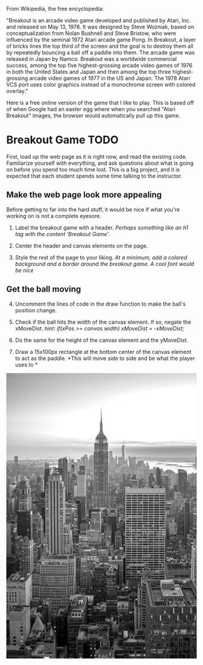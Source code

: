 From Wikipedia, the free encyclopedia:

"Breakout is an arcade video game developed and published by Atari, Inc. and released on May 13, 1976. It was designed by Steve Wozniak, based on conceptualization from Nolan Bushnell and Steve Bristow, who were influenced by the seminal 1972 Atari arcade game Pong. In Breakout, a layer of bricks lines the top third of the screen and the goal is to destroy them all by repeatedly bouncing a ball off a paddle into them. The arcade game was released in Japan by Namco. Breakout was a worldwide commercial success, among the top five highest-grossing arcade video games of 1976 in both the United States and Japan and then among the top three highest-grossing arcade video games of 1977 in the US and Japan. The 1978 Atari VCS port uses color graphics instead of a monochrome screen with colored overlay."

<a src=https://elgoog.im/breakout/>Here</a> is a free online version of the game that I like to play. This is based off of when
Google had an easter egg where when you searched "Atari Breakout" images, the browser would
automatically pull up this game.

# Breakout Game TODO

First, load up the web page as it is right now, and read the existing code. 
Familiarize yourself with everything, and ask questions about what is going on 
before you spend too much time lost. This is a big project, and it is expected
that each student spends some time talking to the instructor.

## Make the web page look more appealing

Before getting to far into the hard stuff, it would be nice if what you're
working on is not a complete eyesore. 

1. Label the breakout game with a header. 
*Perhaps something like an h1 tag with the content 'Breakout Game'.*

2. Center the header and canvas elements on the page. 

3. Style the rest of the page to your liking.
*At a minimum, add a colored background and a border around the breakout game. A cool font would be nice*

## Get the ball moving

4. Uncomment the lines of code in the draw function to make the ball's position change.

5. Check if the ball hits the width of the canvas element. If so, negate the xMoveDist.
*hint: if(xPos >= canvas.width) xMoveDist = -xMoveDist;*

6. Do the same for the height of the canvas element and the yMoveDist.

7. Draw a 15x100px rectangle at the bottom center of the canvas element to act as the paddle.
*This will move side to side and be what the player uses to *
<img src=./graygeto.jpg>